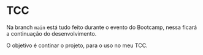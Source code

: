 # TCC

Na branch `main` está tudo feito durante o evento do Bootcamp, nessa ficará a continuação do desenvolvimento.

O objetivo é continar o projeto, para o uso no meu TCC.